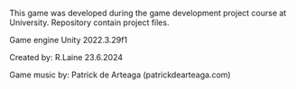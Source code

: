 This game was developed during the game development project course at University. Repository contain project files.

Game engine Unity 2022.3.29f1

Created by:
R.Laine 23.6.2024

Game music by:
Patrick de Arteaga
(patrickdearteaga.com)

